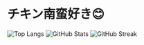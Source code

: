 # チキン南蛮好き😊


<!-- 使用言語ランキング -->
<img src="https://github-readme-stats.vercel.app/api/top-langs/?username=nitr0yukkuri&theme=white&layout=compact" alt="Top Langs" />

<!-- GitHubステータス -->
<img src="https://github-readme-stats.vercel.app/api?username=nitr0yukkuri&show_icons=true&theme=react" alt="GitHub Stats" />

<!-- コントリビューション連続日数 -->
<img src="https://github-readme-streak-stats.herokuapp.com/?user=nitr0yukkuri&theme=react" alt="GitHub Streak" />

